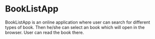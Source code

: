 # BookListApp
BookListApp is an online application where user can search for different types of book. Then he/she can select an book which will open in the browser. User can read the book there. 
